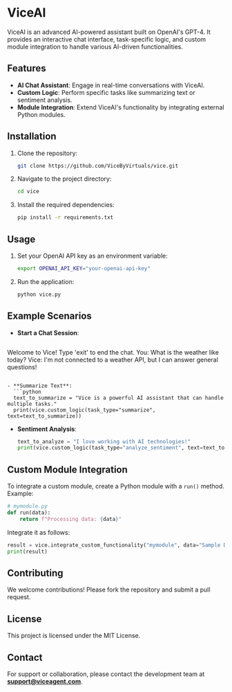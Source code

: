 # ViceAI

ViceAI is an advanced AI-powered assistant built on OpenAI's GPT-4. It provides an interactive chat interface, task-specific logic, and custom module integration to handle various AI-driven functionalities.

## Features

- **AI Chat Assistant**: Engage in real-time conversations with ViceAI.
- **Custom Logic**: Perform specific tasks like summarizing text or sentiment analysis.
- **Module Integration**: Extend ViceAI's functionality by integrating external Python modules.

## Installation

1. Clone the repository:
   ```bash
   git clone https://github.com/ViceByVirtuals/vice.git
   ```

2. Navigate to the project directory:
   ```bash
   cd vice
   ```

3. Install the required dependencies:
   ```bash
   pip install -r requirements.txt
   ```

## Usage

1. Set your OpenAI API key as an environment variable:
   ```bash
   export OPENAI_API_KEY="your-openai-api-key"
   ```

2. Run the application:
   ```bash
   python vice.py
   ```

## Example Scenarios

- **Start a Chat Session**:
  ```
Welcome to Vice! Type 'exit' to end the chat.
You: What is the weather like today?
Vice: I'm not connected to a weather API, but I can answer general questions!
```

- **Summarize Text**:
  ```python
  text_to_summarize = "Vice is a powerful AI assistant that can handle multiple tasks."
  print(vice.custom_logic(task_type="summarize", text=text_to_summarize))
  ```

- **Sentiment Analysis**:
  ```python
  text_to_analyze = "I love working with AI technologies!"
  print(vice.custom_logic(task_type="analyze_sentiment", text=text_to_analyze))
  ```

## Custom Module Integration

To integrate a custom module, create a Python module with a `run()` method. Example:

```python
# mymodule.py
def run(data):
    return f"Processing data: {data}"
```

Integrate it as follows:
```python
result = vice.integrate_custom_functionality("mymodule", data="Sample Data")
print(result)
```

## Contributing

We welcome contributions! Please fork the repository and submit a pull request.

## License

This project is licensed under the MIT License.

## Contact

For support or collaboration, please contact the development team at **support@viceagent.com**.

